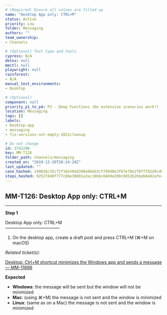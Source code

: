 ```yaml
---
# (Required) Ensure all values are filled up
name: "Desktop App only: CTRL+M"
status: Active
priority: Low
folder: Messaging
authors: ""
team_ownership: 
- Channels

# (Optional) Test type and tools
cypress: N/A
detox: null
mmctl: null
playwright: null
rainforest: 
- N/A
manual_test_environments: 
- Desktop

# (Optional)
component: null
priority_p1_to_p4: P3 - Deep Functions (Do extensive scenarios work?)
location: Messaging
tags: []
labels: 
- Desktop-app
- messaging
- fix-versions-not-empty-2022cleanup

# Do not change
id: 3742296
key: MM-T126
folder_path: channels/messaging
created_on: "2019-12-20T20:24:28Z"
last_updated: ""
case_hashed: 140016c35cf2f16e566d398a9deb3cff09d0e3f87e7bb2f8fff82d9cd04a08540c5395d3ae68ac527f2813214bf6c8a6
steps_hashed: 92527840f777c86e38881a3ac18b6c04b9e208c6053b2bbeb8e02afe4afd5916702e24735d7d29698c3598c95412edc0
---
```


## MM-T126: Desktop App only: CTRL+M

---

**Step 1**

Desktop App only: CTRL+M\
–––––––––––––––––––––––––

1. On the desktop app, create a draft post and press CTRL+M (⌘+M on macOS)

_Related ticket(s):_

[Desktop: Ctrl+M shortcut minimizes the Windows app and sends a message — MM-11896](https://mattermost.atlassian.net/browse/MM-11896)

**Expected**

- **Windows**: the message will be sent but the window will not be minimized
- **Mac**: (using ⌘+M) the message is not sent and the window is minimized
- **Linux**: (same as on a Mac) the message is not sent and the window is minimized
